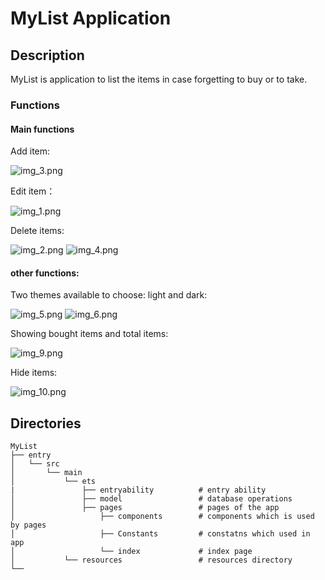#  MyList Application

## Description

MyList is application to list the items in case forgetting to buy or to take.

### Functions

#### Main functions

Add item:

![img_3.png](img_3.png)

Edit item：

![img_1.png](img_1.png)

Delete items:

![img_2.png](img_2.png)
![img_4.png](img_4.png)


#### other functions:

Two themes available to choose: light and dark:

![img_5.png](img_5.png)
![img_6.png](img_6.png)

Showing bought items and total items:

![img_9.png](img_9.png)

Hide items:

![img_10.png](img_10.png)

## Directories
~~~
MyList
├── entry                                
│   └── src
│       └── main
│           └── ets     
|               ├── entryability          # entry ability
│               ├── model                 # database operations
│               ├── pages                 # pages of the app
│                   ├── components        # components which is used by pages
│                   ├── Constants         # constatns which used in app
│                   └── index             # index page
│           └── resources                 # resources directory
└──
~~~